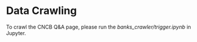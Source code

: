 
# Data Crawling
To crawl the CNCB Q&A page, please run the *banks_crawler/trigger.ipynb* in Jupyter. 
